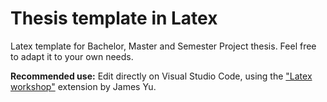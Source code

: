 # Thesis template in Latex

Latex template for Bachelor, Master and Semester Project thesis. Feel free to adapt it to your own needs.

**Recommended use:** Edit directly on Visual Studio Code, using the ["Latex workshop"](https://marketplace.visualstudio.com/items?itemName=James-Yu.latex-workshop) extension by James Yu.